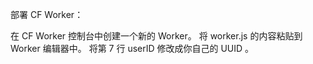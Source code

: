 部署 CF Worker：

在 CF Worker 控制台中创建一个新的 Worker。
将 worker.js 的内容粘贴到 Worker 编辑器中。
将第 7 行 userID 修改成你自己的 UUID 。
